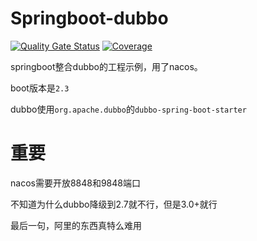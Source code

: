 # Springboot-dubbo 

[![Quality Gate Status](https://sonarcloud.io/api/project_badges/measure?project=Joycai_Springboot-dubbo&metric=alert_status)](https://sonarcloud.io/dashboard?id=Joycai_Springboot-dubbo)
[![Coverage](https://sonarcloud.io/api/project_badges/measure?project=Joycai_Springboot-dubbo&metric=coverage)](https://sonarcloud.io/dashboard?id=Joycai_Springboot-dubbo)

springboot整合dubbo的工程示例，用了nacos。

boot版本是`2.3`

dubbo使用`org.apache.dubbo`的`dubbo-spring-boot-starter`

# 重要

nacos需要开放8848和9848端口

不知道为什么dubbo降级到2.7就不行，但是3.0+就行

最后一句，阿里的东西真特么难用
